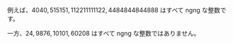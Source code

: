 例えば、$4040, 515151, 112211111122, 4484844844888$ はすべて ngng な整数です。

一方、$24, 9876, 10101, 60208$ はすべて ngng な整数ではありません。